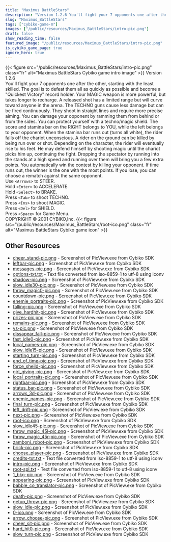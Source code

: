 ```yaml
---
title: "Maximus BattleStars"
description: "Version 1.2.6 You'll fight your 7 opponents one after the other, starting with the least skilled. The goal is to defeat them all as quickly as possible and become a \"Quickest Victory\" record holder. Your MAGIC weapon is more powerful, but takes longer to recharge. A released sho..."
slug: "Maximus_BattleStars"
tags: ["cybiko-game-m"]
images: ["/public/resources/Maximus_BattleStars/intro-pic.png"]
draft: false
show_reading_time: false
featured_image: "/public/resources/Maximus_BattleStars/intro-pic.png"
is_cybiko_game_page: true
ignore_hero: true
---
```

{{< figure src="/public/resources/Maximus_BattleStars/intro-pic.png" class="fr" alt="Maximus BattleStars Cybiko game intro image" >}}
Version 1.2.6 \
You'll fight your 7 opponents one after the other, starting with the least skilled. The goal is to defeat them all as quickly as possible and become a "Quickest Victory" record holder. Your MAGIC weapon is more powerful, but takes longer to recharge. A released shot has a limited range but will curve toward anyone in the arena. The TECHNO guns cause less damage but can be fired continuously. They shoot in straight lines and require more precise aiming. You can damage your opponent by ramming them from behind or from the sides. You can protect yourself with a techno/magic shield. The score and stamina bar on the RIGHT belongs to YOU, while the left belongs to your opponent. When the stamina bar runs out (turns all white), the rider falls off the chariot unconscious. A rider on the ground can be killed by being run over or shot. Depending on the character, the rider will eventually rise to his feet. He may defend himself by shooting magic until the chariot picks him up, continuing the fight. Dropping the spectator by running into the stands at a high speed and running over them will bring you a few extra points. You automatically win the contest by killing your opponent. If time runs out, the winner is the one with the most points. If you lose, you can choose a rematch against the same opponent. \
Use `<Arrows>`  to STEER. \
Hold `<Enter>`  to ACCELERATE. \
Hold `<Select>`  to BRAKE. \
Press `<Tab>`  to shoot TECHNO. \
Press `<Ins>`  to shoot MAGIC. \
Press `<Del>`  for SHIELD. \
Press `<Space>`  for Game Menu. \
COPYRIGHT © 2001 CYBIKO,Inc. {{< figure src="/public/resources/Maximus_BattleStars/root-ico.png" class="fr" alt="Maximus BattleStars Cybiko game icon" >}}

## Other Resources
* [cheer_stand-pic.png](/public/resources/Maximus_BattleStars/cheer_stand-pic.png) - Screenshot of PicView.exe from Cybiko SDK
* [leftbar-pic.png](/public/resources/Maximus_BattleStars/leftbar-pic.png) - Screenshot of PicView.exe from Cybiko SDK
* [messages-pic.png](/public/resources/Maximus_BattleStars/messages-pic.png) - Screenshot of PicView.exe from Cybiko SDK
* [options-txt.txt](/public/resources/Maximus_BattleStars/options-txt.txt) - Text file converted from iso-8859-1 to utf-8 using iconv
* [shadow-pic.png](/public/resources/Maximus_BattleStars/shadow-pic.png) - Screenshot of PicView.exe from Cybiko SDK
* [slow_idle30-pic.png](/public/resources/Maximus_BattleStars/slow_idle30-pic.png) - Screenshot of PicView.exe from Cybiko SDK
* [throw_magic0-pic.png](/public/resources/Maximus_BattleStars/throw_magic0-pic.png) - Screenshot of PicView.exe from Cybiko SDK
* [countdown-pic.png](/public/resources/Maximus_BattleStars/countdown-pic.png) - Screenshot of PicView.exe from Cybiko SDK
* [enemie_portraits-pic.png](/public/resources/Maximus_BattleStars/enemie_portraits-pic.png) - Screenshot of PicView.exe from Cybiko SDK
* [falling-pic.png](/public/resources/Maximus_BattleStars/falling-pic.png) - Screenshot of PicView.exe from Cybiko SDK
* [give_hardhit-pic.png](/public/resources/Maximus_BattleStars/give_hardhit-pic.png) - Screenshot of PicView.exe from Cybiko SDK
* [prizes-pic.png](/public/resources/Maximus_BattleStars/prizes-pic.png) - Screenshot of PicView.exe from Cybiko SDK
* [remains-pic.png](/public/resources/Maximus_BattleStars/remains-pic.png) - Screenshot of PicView.exe from Cybiko SDK
* [vs-pic.png](/public/resources/Maximus_BattleStars/vs-pic.png) - Screenshot of PicView.exe from Cybiko SDK
* [dissapear_fall-pic.png](/public/resources/Maximus_BattleStars/dissapear_fall-pic.png) - Screenshot of PicView.exe from Cybiko SDK
* [fast_idle0-pic.png](/public/resources/Maximus_BattleStars/fast_idle0-pic.png) - Screenshot of PicView.exe from Cybiko SDK
* [local_names-pic.png](/public/resources/Maximus_BattleStars/local_names-pic.png) - Screenshot of PicView.exe from Cybiko SDK
* [slow_idle15-pic.png](/public/resources/Maximus_BattleStars/slow_idle15-pic.png) - Screenshot of PicView.exe from Cybiko SDK
* [starting_turn-pic.png](/public/resources/Maximus_BattleStars/starting_turn-pic.png) - Screenshot of PicView.exe from Cybiko SDK
* [end_of_time-pic.png](/public/resources/Maximus_BattleStars/end_of_time-pic.png) - Screenshot of PicView.exe from Cybiko SDK
* [force_sheild-pic.png](/public/resources/Maximus_BattleStars/force_sheild-pic.png) - Screenshot of PicView.exe from Cybiko SDK
* [girl_giving-pic.png](/public/resources/Maximus_BattleStars/girl_giving-pic.png) - Screenshot of PicView.exe from Cybiko SDK
* [local_portraits-pic.png](/public/resources/Maximus_BattleStars/local_portraits-pic.png) - Screenshot of PicView.exe from Cybiko SDK
* [rightbar-pic.png](/public/resources/Maximus_BattleStars/rightbar-pic.png) - Screenshot of PicView.exe from Cybiko SDK
* [status_bar-pic.png](/public/resources/Maximus_BattleStars/status_bar-pic.png) - Screenshot of PicView.exe from Cybiko SDK
* [arrows_3d-pic.png](/public/resources/Maximus_BattleStars/arrows_3d-pic.png) - Screenshot of PicView.exe from Cybiko SDK
* [enemie_names-pic.png](/public/resources/Maximus_BattleStars/enemie_names-pic.png) - Screenshot of PicView.exe from Cybiko SDK
* [final_turn-pic.png](/public/resources/Maximus_BattleStars/final_turn-pic.png) - Screenshot of PicView.exe from Cybiko SDK
* [left_drift-pic.png](/public/resources/Maximus_BattleStars/left_drift-pic.png) - Screenshot of PicView.exe from Cybiko SDK
* [next-pic.png](/public/resources/Maximus_BattleStars/next-pic.png) - Screenshot of PicView.exe from Cybiko SDK
* [root-ico.png](/public/resources/Maximus_BattleStars/root-ico.png) - Screenshot of PicView.exe from Cybiko SDK
* [slow_idle45-pic.png](/public/resources/Maximus_BattleStars/slow_idle45-pic.png) - Screenshot of PicView.exe from Cybiko SDK
* [throw_magic_45l-pic.png](/public/resources/Maximus_BattleStars/throw_magic_45l-pic.png) - Screenshot of PicView.exe from Cybiko SDK
* [throw_magic_45r-pic.png](/public/resources/Maximus_BattleStars/throw_magic_45r-pic.png) - Screenshot of PicView.exe from Cybiko SDK
* [zamboni_robot-pic.png](/public/resources/Maximus_BattleStars/zamboni_robot-pic.png) - Screenshot of PicView.exe from Cybiko SDK
* [brick-pic.png](/public/resources/Maximus_BattleStars/brick-pic.png) - Screenshot of PicView.exe from Cybiko SDK
* [choose_player-pic.png](/public/resources/Maximus_BattleStars/choose_player-pic.png) - Screenshot of PicView.exe from Cybiko SDK
* [credits-txt.txt](/public/resources/Maximus_BattleStars/credits-txt.txt) - Text file converted from iso-8859-1 to utf-8 using iconv
* [intro-pic.png](/public/resources/Maximus_BattleStars/intro-pic.png) - Screenshot of PicView.exe from Cybiko SDK
* [root-spl.txt](/public/resources/Maximus_BattleStars/root-spl.txt) - Text file converted from iso-8859-1 to utf-8 using iconv
* [1_bkg-pic.png](/public/resources/Maximus_BattleStars/1_bkg-pic.png) - Screenshot of PicView.exe from Cybiko SDK
* [appearing-pic.png](/public/resources/Maximus_BattleStars/appearing-pic.png) - Screenshot of PicView.exe from Cybiko SDK
* [babble_co_translator-pic.png](/public/resources/Maximus_BattleStars/babble_co_translator-pic.png) - Screenshot of PicView.exe from Cybiko SDK
* [death-pic.png](/public/resources/Maximus_BattleStars/death-pic.png) - Screenshot of PicView.exe from Cybiko SDK
* [getup_throw-pic.png](/public/resources/Maximus_BattleStars/getup_throw-pic.png) - Screenshot of PicView.exe from Cybiko SDK
* [slow_idle-pic.png](/public/resources/Maximus_BattleStars/slow_idle-pic.png) - Screenshot of PicView.exe from Cybiko SDK
* [0-ico.png](/public/resources/Maximus_BattleStars/0-ico.png) - Screenshot of PicView.exe from Cybiko SDK
* [arrow_choose-pic.png](/public/resources/Maximus_BattleStars/arrow_choose-pic.png) - Screenshot of PicView.exe from Cybiko SDK
* [cheer_sit-pic.png](/public/resources/Maximus_BattleStars/cheer_sit-pic.png) - Screenshot of PicView.exe from Cybiko SDK
* [hard_hit0-pic.png](/public/resources/Maximus_BattleStars/hard_hit0-pic.png) - Screenshot of PicView.exe from Cybiko SDK
* [slow_turn-pic.png](/public/resources/Maximus_BattleStars/slow_turn-pic.png) - Screenshot of PicView.exe from Cybiko SDK
